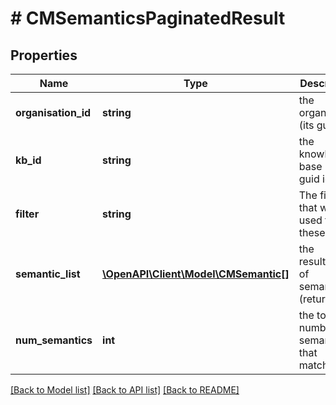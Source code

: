 # # CMSemanticsPaginatedResult

## Properties

Name | Type | Description | Notes
------------ | ------------- | ------------- | -------------
**organisation_id** | **string** | the organisation (its guid id). |
**kb_id** | **string** | the knowledge-base (its guid id). |
**filter** | **string** | The filter that was used to find these items. |
**semantic_list** | [**\OpenAPI\Client\Model\CMSemantic[]**](CMSemantic.md) | the resulting list of semantics (return) |
**num_semantics** | **int** | the total number of semantics that matched. |

[[Back to Model list]](../../README.md#models) [[Back to API list]](../../README.md#endpoints) [[Back to README]](../../README.md)
